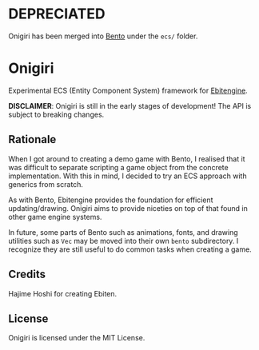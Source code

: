 # DEPRECIATED

Onigiri has been merged into [Bento] under the `ecs/` folder.

# Onigiri

Experimental ECS (Entity Component System) framework for [Ebitengine].

**DISCLAIMER**: Onigiri is still in the early stages of development! The API is subject to breaking changes.

## Rationale

When I got around to creating a demo game with Bento, I realised that it was difficult to separate scripting a game object from the concrete implementation.
With this in mind, I decided to try an ECS approach with generics from scratch.

As with Bento, Ebitengine provides the foundation for efficient updating/drawing.
Onigiri aims to provide niceties on top of that found in other game engine systems.

In future, some parts of Bento such as animations, fonts, and drawing utilities such as `Vec` may be moved into their own `bento` subdirectory.
I recognize they are still useful to do common tasks when creating a game.

## Credits

Hajime Hoshi for creating Ebiten.

## License

Onigiri is licensed under the MIT License.

[Bento]: https://github.com/ongyx/bento
[Ebitengine]: https://github.com/hajimehoshi/ebiten

